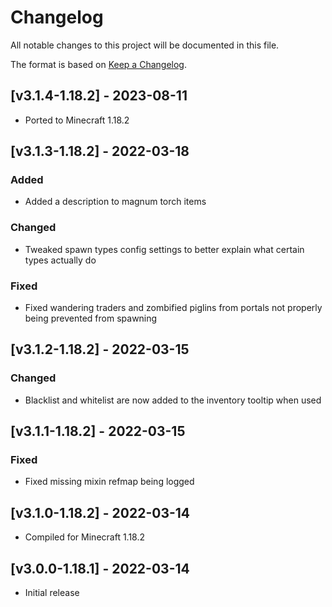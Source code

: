 # Changelog
All notable changes to this project will be documented in this file.

The format is based on [Keep a Changelog].

## [v3.1.4-1.18.2] - 2023-08-11
- Ported to Minecraft 1.18.2

## [v3.1.3-1.18.2] - 2022-03-18
### Added
- Added a description to magnum torch items
### Changed
- Tweaked spawn types config settings to better explain what certain types actually do
### Fixed
- Fixed wandering traders and zombified piglins from portals not properly being prevented from spawning

## [v3.1.2-1.18.2] - 2022-03-15
### Changed
- Blacklist and whitelist are now added to the inventory tooltip when used

## [v3.1.1-1.18.2] - 2022-03-15
### Fixed
- Fixed missing mixin refmap being logged

## [v3.1.0-1.18.2] - 2022-03-14
- Compiled for Minecraft 1.18.2

## [v3.0.0-1.18.1] - 2022-03-14
- Initial release

[Keep a Changelog]: https://keepachangelog.com/en/1.0.0/
